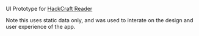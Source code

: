 UI Prototype for [HackCraft Reader](https://www.hackcraftreader.com)

Note this uses static data only, and was used to interate on the design and user experience of the app.
